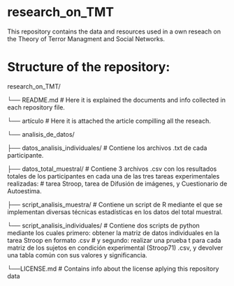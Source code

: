 # research_on_TMT
This repository contains the data and resources used in a own reseach on the Theory of Terror Managment and Social Networks.

# Structure of the repository:
research_on_TMT/

└── README.md # Here it is explained the documents and info collected in each repository file.

└── artículo  # Here it is attached the article compilling all the reseach.

└── analisis_de_datos/
   
   ├── datos_analisis_individuales/   # Contiene los archivos .txt de cada participante.
   
   ├── datos_total_muestral/          # Contiene 3 archivos .csv con los resultados totales de los participantes en cada una de las tres tareas experimentales realizadas: 
                                      # tarea Stroop, tarea de Difusión de imágenes, y Cuestionario de Autoestima.
  
   ├── script_analisis_muestra/       # Contiene un script de R mediante el que se implementan diversas técnicas estadísticas en los datos del total muestral.
  
   └── script_analisis_individuales/  # Contiene dos scripts de python mediante los cuales primero: obtener la matriz de datos individuales en la tarea Stroop en formato .csv
                                      # y segundo: realizar una prueba t para cada matriz de los sujetos en condición experimental (Stroop71) .csv, y devolver una tabla común con sus valores y significancia. 
    
└──LICENSE.md  # Contains info about the license aplying this repository data
